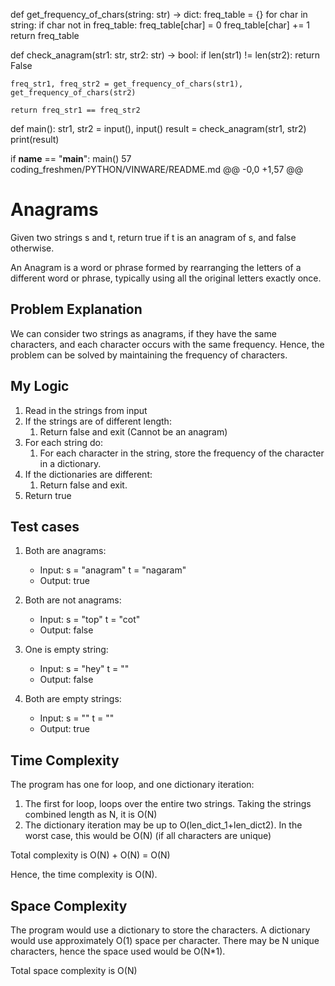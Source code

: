 def get_frequency_of_chars(string: str) -> dict:
    freq_table = {}
    for char in string:
        if char not in freq_table:
            freq_table[char] = 0
        freq_table[char] += 1
    return freq_table


def check_anagram(str1: str, str2: str) -> bool:
    if len(str1) != len(str2):
        return False

    freq_str1, freq_str2 = get_frequency_of_chars(str1), get_frequency_of_chars(str2)

    return freq_str1 == freq_str2


def main():
    str1, str2 = input(), input()
    result = check_anagram(str1, str2)
    print(result)


if __name__ == "__main__":
    main()
 57  
coding_freshmen/PYTHON/VINWARE/README.md
@@ -0,0 +1,57 @@
# Anagrams

Given two strings s and t, return true if t is an anagram of s, and false otherwise.

An Anagram is a word or phrase formed by rearranging the letters of a different word or phrase, typically using all the original letters exactly once.

## Problem Explanation

We can consider two strings as anagrams, if they have the same characters, and each character occurs with the same frequency. Hence, the problem can be solved by maintaining the frequency of characters.

## My Logic

1. Read in the strings from input
2. If the strings are of different length:
    1. Return false and exit (Cannot be an anagram)
3. For each string do:
    1. For each character in the string, store the frequency of the character in a dictionary.
4. If the dictionaries are different:
    1. Return false and exit.
5. Return true

## Test cases

1. Both are anagrams:
   - Input: s = "anagram" t = "nagaram"
   - Output: true

2. Both are not anagrams:

   - Input: s = "top" t = "cot"
   - Output: false

3. One is empty string:

   - Input: s = "hey" t = ""
   - Output: false

4. Both are empty strings:
   - Input: s = "" t = ""
   - Output: true

## Time Complexity

The program has one for loop, and one dictionary iteration:

1. The first for loop, loops over the entire two strings. Taking the strings combined length as N, it is O(N)
2. The dictionary iteration may be up to O(len_dict_1+len_dict2). In the worst case, this would be O(N) (if all characters are unique)

Total complexity is O(N) + O(N) = O(N)

Hence, the time complexity is O(N).

## Space Complexity

The program would use a dictionary to store the characters. A dictionary would use approximately O(1) space per character. There may be N unique characters, hence the space used would be O(N*1).

Total space complexity is O(N)
